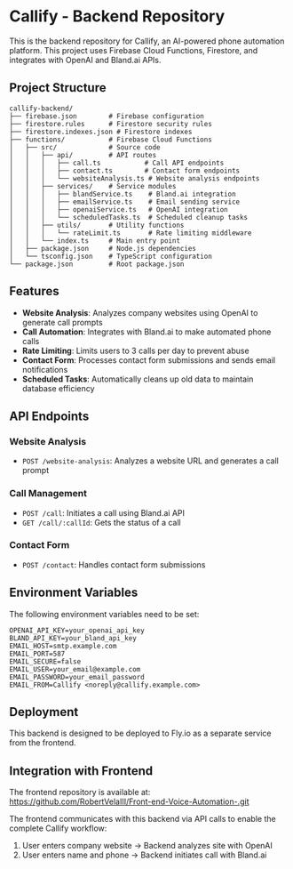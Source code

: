 # Callify - Backend Repository

This is the backend repository for Callify, an AI-powered phone automation platform. This project uses Firebase Cloud Functions, Firestore, and integrates with OpenAI and Bland.ai APIs.

## Project Structure

```
callify-backend/
├── firebase.json        # Firebase configuration
├── firestore.rules      # Firestore security rules
├── firestore.indexes.json # Firestore indexes
├── functions/           # Firebase Cloud Functions
│   ├── src/             # Source code
│   │   ├── api/         # API routes
│   │   │   ├── call.ts           # Call API endpoints
│   │   │   ├── contact.ts        # Contact form endpoints
│   │   │   └── websiteAnalysis.ts # Website analysis endpoints
│   │   ├── services/    # Service modules
│   │   │   ├── blandService.ts    # Bland.ai integration
│   │   │   ├── emailService.ts    # Email sending service
│   │   │   ├── openaiService.ts   # OpenAI integration
│   │   │   └── scheduledTasks.ts  # Scheduled cleanup tasks
│   │   ├── utils/       # Utility functions
│   │   │   └── rateLimit.ts       # Rate limiting middleware
│   │   └── index.ts     # Main entry point
│   ├── package.json     # Node.js dependencies
│   └── tsconfig.json    # TypeScript configuration
└── package.json         # Root package.json
```

## Features

- **Website Analysis**: Analyzes company websites using OpenAI to generate call prompts
- **Call Automation**: Integrates with Bland.ai to make automated phone calls
- **Rate Limiting**: Limits users to 3 calls per day to prevent abuse
- **Contact Form**: Processes contact form submissions and sends email notifications
- **Scheduled Tasks**: Automatically cleans up old data to maintain database efficiency

## API Endpoints

### Website Analysis
- `POST /website-analysis`: Analyzes a website URL and generates a call prompt

### Call Management
- `POST /call`: Initiates a call using Bland.ai API
- `GET /call/:callId`: Gets the status of a call

### Contact Form
- `POST /contact`: Handles contact form submissions

## Environment Variables

The following environment variables need to be set:

```
OPENAI_API_KEY=your_openai_api_key
BLAND_API_KEY=your_bland_api_key
EMAIL_HOST=smtp.example.com
EMAIL_PORT=587
EMAIL_SECURE=false
EMAIL_USER=your_email@example.com
EMAIL_PASSWORD=your_email_password
EMAIL_FROM=Callify <noreply@callify.example.com>
```

## Deployment

This backend is designed to be deployed to Fly.io as a separate service from the frontend.

## Integration with Frontend

The frontend repository is available at: https://github.com/RobertVelaIII/Front-end-Voice-Automation-.git

The frontend communicates with this backend via API calls to enable the complete Callify workflow:
1. User enters company website → Backend analyzes site with OpenAI
2. User enters name and phone → Backend initiates call with Bland.ai
